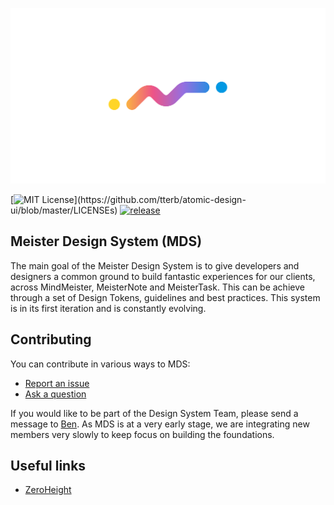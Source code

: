 
![Logo](https://github.com/MeisterLabs/design-system/blob/main/.github/Pictures/Cover.png)


[![MIT License](https://img.shields.io/apm/l/atomic-design-ui.svg?)](https://github.com/tterb/atomic-design-ui/blob/master/LICENSEs) [![release](https://badgen.net/github/release/MeisterLabs/design-system)](https://badgen.net/github/release/MeisterLabs/design-system)


## Meister Design System (MDS)

The main goal of the Meister Design System is to give developers and designers a common ground to build fantastic experiences for our clients,
across MindMeister, MeisterNote and MeisterTask. This can be achieve through a set of Design Tokens, guidelines and best practices. This system is in its first iteration and is constantly evolving.

## Contributing

You can contribute in various ways to MDS:
- [Report an issue](https://github.com/MeisterLabs/design-system/issues/new/choose)
- [Ask a question](https://github.com/MeisterLabs/design-system/discussions/new?category=q-a)

If you would like to be part of the Design System Team, please send a message to [Ben](mailto:benjamin.caillet@meisterlabs.com). As MDS is at a very early stage, we are integrating new members very slowly to keep focus on building the foundations.

## Useful links

- [ZeroHeight](https://zeroheight.com/1c4281c98/p/32b08b-meister-design-system)
